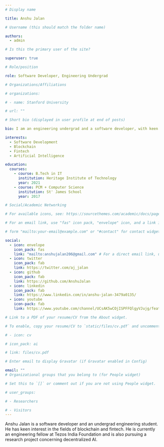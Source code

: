 ```yaml
---
# Display name

title: Anshu Jalan

# Username (this should match the folder name)

authors:
  - admin

# Is this the primary user of the site?

superuser: true

# Role/position

role: Software Developer, Engineering Undergrad

# Organizations/Affiliations

# organizations:

# - name: Stanford University

# url: ""

# Short bio (displayed in user profile at end of posts)

bio: I am an engineering undergrad and a software developer, with keen interest in Blockchain and Fintech.

interests:
  - Software Development
  - Blockchain
  - Fintech
  - Artificial Intelligence

education:
  courses:
    - course: B.Tech in IT
      institution: Heritage Institute of Technology
      year: 2021
    - course: PCM + Computer Science
      institution: St' James School
      year: 2017

# Social/Academic Networking

# For available icons, see: https://sourcethemes.com/academic/docs/page-builder/#icons

# For an email link, use "fas" icon pack, "envelope" icon, and a link in the

# form "mailto:your-email@example.com" or "#contact" for contact widget.

social:
  - icon: envelope
    icon_pack: fas
    link: "mailto:anshujalan206@gmail.com" # For a direct email link, use "mailto:test@example.org".
  - icon: twitter
    icon_pack: fab
    link: https://twitter.com/aj_jalan
  - icon: github
    icon_pack: fab
    link: https://github.com/AnshuJalan
  - icon: linkedin
    icon_pack: fab
    link: https://www.linkedin.com/in/anshu-jalan-3479a0135/
  - icon: youtube
    icon-pack: fab
    link: https://www.youtube.com/channel/UCsAK5wCOjISPFFQlgyVJujg/featured

# Link to a PDF of your resume/CV from the About widget.

# To enable, copy your resume/CV to `static/files/cv.pdf` and uncomment the lines below.

# - icon: cv

# icon_pack: ai

# link: files/cv.pdf

# Enter email to display Gravatar (if Gravatar enabled in Config)

email: ""
# Organizational groups that you belong to (for People widget)

# Set this to `[]` or comment out if you are not using People widget.

# user_groups:

# - Researchers

# - Visitors
---
```


Anshu Jalan is a software developer and an undergrad engineering student. He has keen interest in the fields of blockchain and fintech. He is currently an engineering fellow at Tezos India Foundation and is also pursuing a research project concerning decentralized AI.

